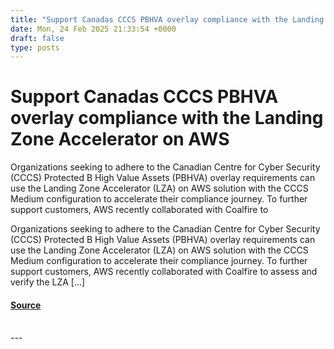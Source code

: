```yaml
---
title: "Support Canadas CCCS PBHVA overlay compliance with the Landing Zone Accelerator on AWS"
date: Mon, 24 Feb 2025 21:33:54 +0000
draft: false
type: posts
---
```

# Support Canadas CCCS PBHVA overlay compliance with the Landing Zone Accelerator on AWS





Organizations seeking to adhere to the Canadian Centre for Cyber Security (CCCS) Protected B High Value Assets (PBHVA) overlay requirements can use the Landing Zone Accelerator (LZA) on AWS solution with the CCCS Medium configuration to accelerate their compliance journey. To further support customers, AWS recently collaborated with Coalfire to

Organizations seeking to adhere to the Canadian Centre for Cyber Security (CCCS) Protected B High Value Assets (PBHVA) overlay requirements can use the Landing Zone Accelerator (LZA) on AWS solution with the CCCS Medium configuration to accelerate their compliance journey. To further support customers, AWS recently collaborated with Coalfire to assess and verify the LZA \[…\]

#### [Source](https://aws.amazon.com/blogs/security/support-canadas-cccs-pbhva-overlay-compliance-with-the-landing-zone-accelerator-on-aws/)

<br/>
---
